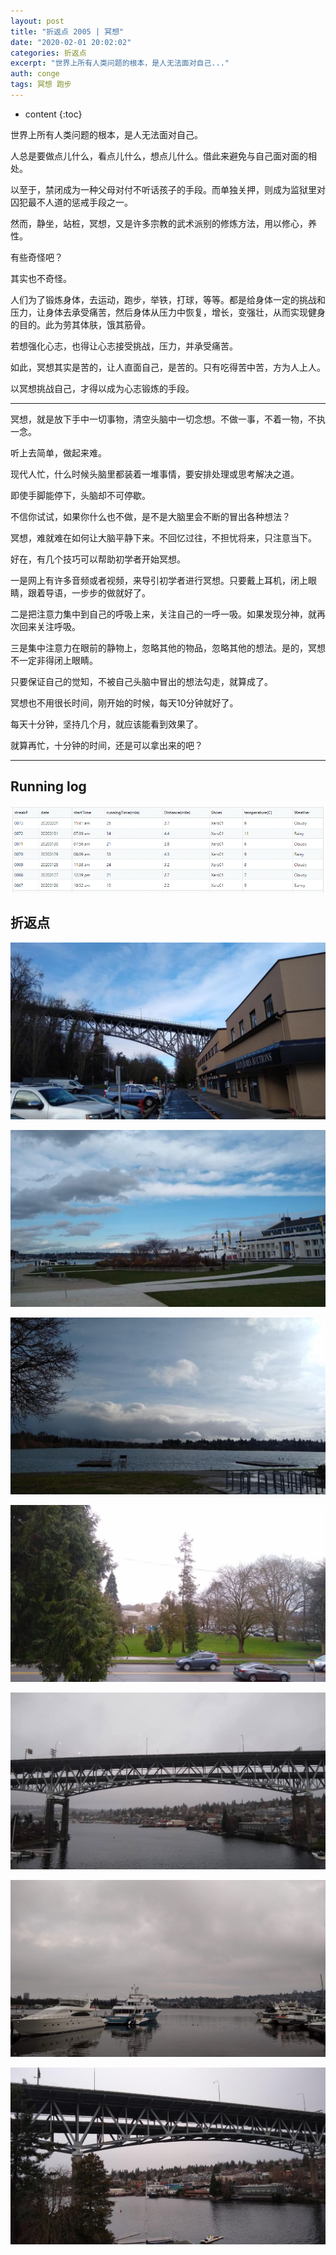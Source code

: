 ```yaml
---
layout: post
title: "折返点 2005 | 冥想"
date: "2020-02-01 20:02:02"
categories: 折返点
excerpt: "世界上所有人类问题的根本，是人无法面对自己..."
auth: conge
tags: 冥想 跑步
---
```

* content
{:toc}

世界上所有人类问题的根本，是人无法面对自己。

人总是要做点儿什么，看点儿什么，想点儿什么。借此来避免与自己面对面的相处。

以至于，禁闭成为一种父母对付不听话孩子的手段。而单独关押，则成为监狱里对囚犯最不人道的惩戒手段之一。

然而，静坐，站桩，冥想，又是许多宗教的武术派别的修炼方法，用以修心，养性。

有些奇怪吧？

其实也不奇怪。

人们为了锻炼身体，去运动，跑步，举铁，打球，等等。都是给身体一定的挑战和压力，让身体去承受痛苦，然后身体从压力中恢复，增长，变强壮，从而实现健身的目的。此为劳其体肤，饿其筋骨。

若想强化心志，也得让心志接受挑战，压力，并承受痛苦。

如此，冥想其实是苦的，让人直面自己，是苦的。只有吃得苦中苦，方为人上人。

以冥想挑战自己，才得以成为心志锻炼的手段。

------

冥想，就是放下手中一切事物，清空头脑中一切念想。不做一事，不着一物，不执一念。

听上去简单，做起来难。

现代人忙，什么时候头脑里都装着一堆事情，要安排处理或思考解决之道。

即使手脚能停下，头脑却不可停歇。

不信你试试，如果你什么也不做，是不是大脑里会不断的冒出各种想法？

冥想，难就难在如何让大脑平静下来。不回忆过往，不担忧将来，只注意当下。

好在，有几个技巧可以帮助初学者开始冥想。

一是网上有许多音频或者视频，来导引初学者进行冥想。只要戴上耳机，闭上眼睛，跟着导语，一步步的做就好了。

二是把注意力集中到自己的呼吸上来，关注自己的一呼一吸。如果发现分神，就再次回来关注呼吸。

三是集中注意力在眼前的静物上，忽略其他的物品，忽略其他的想法。是的，冥想不一定非得闭上眼睛。

只要保证自己的觉知，不被自己头脑中冒出的想法勾走，就算成了。

冥想也不用很长时间，刚开始的时候，每天10分钟就好了。

每天十分钟，坚持几个月，就应该能看到效果了。

就算再忙，十分钟的时间，还是可以拿出来的吧？

----------
## Running log
![Running log week 5, 2020](/assets/images/折返点/118382-dc0f41274d196f45.png)


## 折返点
![20200128.jpg](/assets/images/折返点/118382-20d8ac8805fa8d5d.jpg)

![20200127.jpg](/assets/images/折返点/118382-ce68e47d38f4ba07.jpg)

![20200126.jpg](/assets/images/折返点/118382-38cfcbe3cb1d8537.jpg)

![20200201.jpg](/assets/images/折返点/118382-38aa0619c6b2fdb7.jpg)

![20200131.jpg](/assets/images/折返点/118382-d120c645d31238e8.jpg)


![20200130.jpg](/assets/images/折返点/118382-3d4755cc13dcb259.jpg)

![20200129.jpg](/assets/images/折返点/118382-d06f678e32defe87.jpg)
